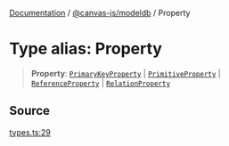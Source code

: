 [Documentation](../../../index.md) / [@canvas-js/modeldb](../index.md) / Property

# Type alias: Property

> **Property**: [`PrimaryKeyProperty`](PrimaryKeyProperty.md) \| [`PrimitiveProperty`](PrimitiveProperty.md) \| [`ReferenceProperty`](ReferenceProperty.md) \| [`RelationProperty`](RelationProperty.md)

## Source

[types.ts:29](https://github.com/canvasxyz/canvas/blob/4c6b729f/packages/modeldb/src/types.ts#L29)
